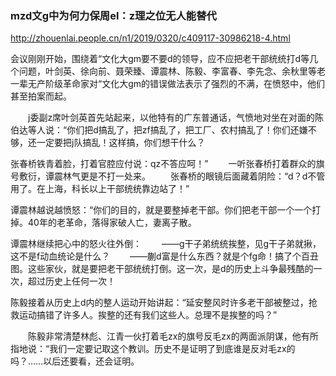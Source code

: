 ### mzd文g中为何力保周el：z理之位无人能替代
http://zhouenlai.people.cn/n1/2019/0320/c409117-30986218-4.html

会议刚刚开始，围绕着“文化大gm要不要d的领导，应不应把老干部统统打d等几个问题，叶剑英、徐向前、聂荣臻、谭震林、陈毅、李富春、李先念、余秋里等老一辈无产阶级革命家对“文化大gm的错误做法表示了强烈的不满，在愤怒中，他们甚至拍案而起。

　　j委副z席叶剑英首先站起来，以他特有的广东普通话，气愤地对坐在对面的陈伯达等人说：“你们把d搞乱了，把zf搞乱了，把工厂、农村搞乱了！你们还嫌不够，还一定要把j队搞乱！这样搞，你们想干什么？

张春桥铁青着脸，打着官腔应付说：qz不答应呵！”
　　一听张春桥打着群众的旗号敷衍，谭震林气更是不打一处来。
　　张春桥的眼镜后面藏着阴险：“d？d不管用了。在上海，科长以上干部统统靠边站了！”

谭震林越说越愤怒：“你们的目的，就是要整掉老干部。你们把老干部一个一个打掉。40年的老革命，落得家破人亡，妻离子散。

谭震林继续把心中的怒火往外倒：
　　——g干子弟统统挨整，见g干子弟就揪，这不是f动血统论是什么？
　　——蒯d富是什么东西？就是个fg命！搞了个百丑图。这些家伙，就是要把老干部统统打倒。这一次，是d的历史上斗争最残酷的一次，超过历史上任何一次！

陈毅接着从历史上d内的整人运动开始讲起：“延安整风时许多老干部被整过，抢救运动搞错了许多人。挨整的还有我们这些人。总理不是挨整的吗？”

　　陈毅非常清楚林彪、江青一伙打着毛zx的旗号反毛zx的两面派阴谋，他有所指地说：“我们一定要记取这个教训。历史不是证明了到底谁是反对毛zx的吗？……以后还要看，还会证明。
